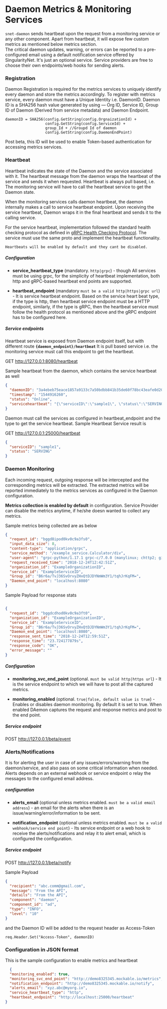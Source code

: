 # Daemon Metrics & Monitoring Services

```snet-daemon``` sends heartbeat upon the request from a monitoring service or any other component.
Apart from heartbeat, it will expose few custom metrics as mentioned below metrics section.
<br/>
The critical daemon updates, warning, or errors can be reported to a pre-configured email using a default
notification service offered by SingularityNet. It's just an optional service. Service providers are free to choose
their own endpoints/web hooks for sending alerts.

### Registration

Daemon Registration is required for the metrics services to uniquely identify every daemon and store the
metrics accordingly. To register with metrics service, every daemon must have a Unique Identity i.e. DaemonID.
Daemon ID is a SHA256 hash value generated by using — Org ID, Service ID, Group ID of Daemon (Derived from service
metadata) and Daemon Endpoint.

```
daemonID = SHA256(config.GetString(config.OrgnaizationId) + 
                  config.GetString(config.ServiceId) + 
                  group_Id + //Groupd Id of daemon
                  config.GetString(config.DaemonEndPoint)
```

Post beta, this ID will be used to enable Token-based authentication for accessing metrics services.

### Heartbeat

Heartbeat indicates the state of the Daemon and the service associated with it. The heartbeat message from the daemon
wraps the heartbeat of the service and sends it when requested. Heartbeat is always pull based, i.e. The monitoring
service
will have to call the heartbeat service to get the Daemon state. <br/>

When the monitoring services calls daemon heartbeat, the daemon internally makes a call to service heartbeat endpoint.
Upon receiving the service heartbeat, Daemon wraps it in the final heartbeat and sends it to the calling service.

For the service heartbeat, implementation followed the standard health checking protocol as defined
in [gRPC Health Checking Protocol](https://github.com/grpc/grpc/blob/master/doc/health-checking.md).
The service must use the same proto and implement the heartbeat functionality.

```
Heartbeats will be enabled by default and they cant be disabled.
```

##### Configuration

* **service_heartbeat_type** (mandatory. ```http|grpc```) - though All services must be using grpc, for the
  simplicity of heartbeat implementation, both http and gRPC-based heartbeat end points are supported.

* **heartbeat_endpoint** (mandatory ```must be a valid http|https|grpc url```) - It is service heartbeat endpoint.
  Based on the service heart beat type, if the type is http, then heartbeat service endpoint must be a HTTP endpoint,
  similarly, if the type is gRPC, then the heartbeat service must follow the health protocol as mentioned above and the
  gRPC endpoint has to be configured here.

##### Service endpoints

Heartbeat service is exposed from Daemon endpoint itself, but with different
route <b>```{daemon_endpoint}/heartbeat```</b>
It is pull based service i.e. the monitoring service must call this endpoint to get the heartbeat.

GET http://127.0.0.1:8080/heartbeat

Sample heartbeat from the daemon, which contains the service heartbeat as well

```json
{
  "daemonID": "3a4ebeb75eace1857a9133c7a50bdbb841b35de60f78bc43eafe0d204e523dfe",
  "timestamp": "1544916260",
  "status": "Online",
  "serviceheartbeat": "{\"serviceID\":\"sample1\", \"status\":\"SERVING\"}"
}
```

Daemon must call the services as configured in heartbeat_endpoint and the type to get the service heartbeat.
Sample Heartbeat Service result is

GET http://127.0.0.1:25000/heartbeat

```json
{
  "serviceID": "sample1",
  "status": "SERVING"
}
```

### Daemon Monitoring

Each incoming request, outgoing response will be intercepted and the corresponding metrics will be extracted.
The extracted metrics will be reported immediately to the metrics services as configured in the Daemon configuration.
<br/>

<b>Metrics collection is enabled by default</b> in configuration. Service Provider can disable the metrics anytime, if
he/she doesn wanted to collect any metrics.
<br/>

Sample metrics being collected are as below

```json
{
  "request_id": "bggd8ipod0kv0c9a3fs0",
  "input_data_size": 8,
  "content-type": "application/grpc",
  "service_method": "/example_service.Calculator/div",
  "user-agent": "grpc-python/1.17.1 grpc-c/7.0.0 (manylinux; chttp2; gizmo)",
  "request_received_time": "2018-12-24T12:42:51Z",
  "organization_id": "ExampleOrganizationID",
  "service_id": "ExampleServiceID",
  "Group_id": "B6r6a/TvJ36SvOrvyZHxQtDJDYNmWm3Y1/tqhJrKqFM=",
  "Daemon_end_point": "localhost:8080"
}
```

Sample Payload for response stats

```json

{
  "request_id": "bggdcdhod0kv0c9a3ft0",
  "organization_id": "ExampleOrganizationID",
  "service_id": "ExampleServiceID",
  "Group_id": "B6r6a/TvJ36SvOrvyZHxQtDJDYNmWm3Y1/tqhJrKqFM=",
  "Daemon_end_point": "localhost:8080",
  "response_sent_time": "2018-12-24T12:59:51Z",
  "response_time": "23.724177879s",
  "response_code": "OK",
  "error_message": ""
}

```

##### Configuration

* **monitoring_svc_end_point** (optional. ```must be valid http|https url```) - It is the service endpoint to which we
  will have to post all the captured metrics.

* **monitoring_enabled** (optional. ```true|false, default value is true```) - Enables or disables daemon monitoring. By
  default it is set to true. When enabled DAemon captures the request and response metrics and post to the end point.

##### Service endpoint

POST http://127.0.0.1/beta/event

### Alerts/Notifications

It is for alerting the user in case of any issues/errors/warning from the daemon/service, and also pass on some
critical information when needed. Alerts depends on an external webhook or service endpoint o relay the messages to
the configured email address.

##### configuration

* **alerts_email** (optional unless metrics enabled. ```must be a valid email address```) - an email for the
  alerts when there is an issue/warning/error/information to be sent.

* **notification_endpoint** (optional unless metrics enabled. ```must be a valid webhook/service end point```) -
  Its service endpoint or a web hook to receive the alerts/notifications and relay it to alert email, which is
  configured
  the configuration.

##### Service endpoint

POST http://127.0.0.1/beta/notify

Sample Payload

```json
{
  "recipient": "abc.comm@gmail.com",
  "message": "From the API",
  "details": "From the API",
  "component": "daemon",
  "component_id": "ad",
  "type": "INFO",
  "level": "10"
}
```

and the Daemon ID will be added to the request header as Access-Token

```gotemplate
req.Header.Set("Access-Token", daemonID)
```

### Configuration in JSON format

This is the sample configuration to enable metrics and heartbeat

```json
  {
  "monitoring_enabled": true,
  "monitoring_svc_end_point": "http://demo8325345.mockable.io/metrics",
  "notification_endpoint": "http://demo8325345.mockable.io/notify",
  "alerts_email": "xyz.abc@myorg.io",
  "service_heartbeat_type": "http",
  "heartbeat_endpoint": "http://localhost:25000/heartbeat"
}
```

